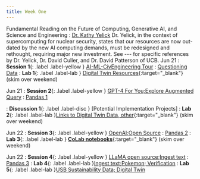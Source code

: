 ```yaml
---
title: Week One
---
```

Fundamental Reading on the Future of Computing, Generative AI, and Science and Engineering
: [Dr. Kathy Yelick](https://nap.nationalacademies.org/read/26916)
Dr. Yelick, in the context of supercomputing for nuclear security, states that our resources are now out-dated by the new AI computing demands, must be redesigned and rethought,
requiring major new investment. See --- for specific references by Dr. Yelick, Dr. David Culler, and Dr. David Patterson of UCB.
Jun 21
: **Session 1**{: .label .label-yellow } [AI-ML-CivEngineering Tour](/InfrastructureChat/lecture/ses01-ju21wam)
    : [Questioning Data](https://ds100.org/course-notes-su23/intro_lec/introduction.html)
: **Lab 1**{: .label .label-lab } [Digital Twin Resources](https://github.com/CourseChat/SRG_S23/wiki/Digital-Twins){:target="_blank"} (skim over weekend)

Jun 21
: **Session 2**{: .label .label-yellow } [GPT-4 For You;Explore Augmented Query](/InfrastructureChat/lecture/ses2-ju21wpm) 
    : [Pandas 1](https://ds100.org/course-notes-su23/pandas_1/pandas_1.html)

: **Discussion 1**{: .label .label-disc } [Potential Implementation Projects]
: **Lab 2**{: .label .label-lab }[Links to Digital Twin Data, other](https://github.com/CourseChat/SRG_S23/wiki/){:target="_blank"} (skim over weekend)


Jun 22
: **Session 3**{: .label .label-yellow } [OpenAI;Open Source](/InfrastructureChat/lecture/ses3-ju22tham)
    : [Pandas 2](https://ds100.org/course-notes-su23/pandas_2/pandas_2.html)
: **Lab 3**{: .label .label-lab } [**CoLab notebooks**](https://github.com/CourseChat/SRG_S23/wiki/Colab-Notebooks){:target="_blank"} (skim over weekend)

Jun 22
: **Session 4**{: .label .label-yellow } [LLaMA open source;Ingest text](/InfrastructureChat/lecture/ses4ju22thpm)
    : [Pandas 3](https://ds100.org/course-notes-su23/pandas_2/pandas_2.html)
: **Lab 4**{: .label .label-lab }[Ingest text;Pokemon; Verification](https://github.com/CourseChat/SRG_S23/wiki/Verification)
: **Lab 5**{: .label .label-lab }[USB Sustainability Data; Digital Twin](https://github.com/CourseChat/SRG_S23/wiki/Spreadsheets)

